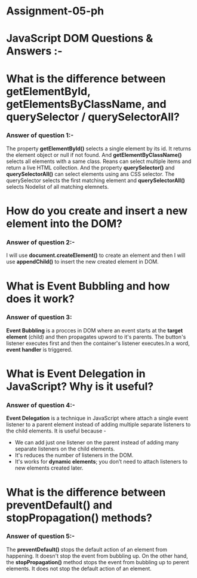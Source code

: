 # Assignment-05-ph


# JavaScript DOM Questions & Answers :-


# What is the difference between getElementById, getElementsByClassName, and querySelector / querySelectorAll?

### Answer of question 1:-
The property **getElementById()** selects a single element by its id. It returns the element object or null if not found. And **getElementByClassName()** selects all elements with a same class. Reans can select multiple items and return a live HTML collection. And the property **querySelector()** and  **querySelectorAll()** can select elements using ans CSS selector. The querySelector selects the first matching element and **querySelectorAll()** selects Nodelist of all matching elemnets.

# How do you create and insert a new element into the DOM?
### Answer of question 2:-
I will use **document.createElement()** to create an element and then I will use **appendChild()** to insert the new created element in DOM.

# What is Event Bubbling and how does it work?
### Answer of question 3:
**Event Bubbling** is a procces in DOM where an event starts at the **target element** (child) and then propagates upword to it's parents. The button's listener executes first and then the container's listener executes.In a word, **event handler** is triggered.

# What is Event Delegation in JavaScript? Why is it useful?
### Answer of question 4:-
**Event Delegation** is a technique in JavaScript where attach a single event listener to a parent element instead of adding multiple separate listeners to the child elements. It is useful because -

 - We can add just one listener on the parent instead of adding many  separate listeners on the child elements. 
 - It's reduces the number of listeners in the DOM.
 - It's works for **dynamic elements**; you don’t need to attach listeners to new elements created later.


# What is the difference between preventDefault() and stopPropagation() methods?
### Answer of question 5:-
The **preventDefault()** stops the default action of an element from happening. It doesn't stop the event from bubbling up. On the other hand, the **stopPropagation()** method stops the event from bubbling up to perent elements. It does not stop the default action of an element.







